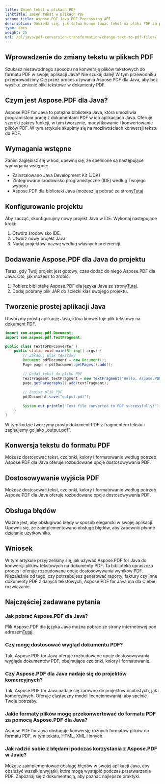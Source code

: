 ```yaml
---
title: Zmień tekst w plikach PDF
linktitle: Zmień tekst w plikach PDF
second_title: Aspose.PDF Java PDF Processing API
description: Dowiedz się, jak łatwo konwertować tekst na pliki PDF za pomocą Aspose.PDF dla Java. Przewodnik krok po kroku z kodem źródłowym.
type: docs
weight: 25
url: /pl/java/pdf-conversion-transformation/change-text-to-pdf-files/
---
```


## Wprowadzenie do zmiany tekstu w plikach PDF

Szukasz niezawodnego sposobu na konwersję plików tekstowych do formatu PDF w swojej aplikacji Java? Nie szukaj dalej! W tym przewodniku przeprowadzimy Cię przez proces używania Aspose.PDF dla Java, aby bez wysiłku zmienić pliki tekstowe w dokumenty PDF.

## Czym jest Aspose.PDF dla Java?

Aspose.PDF for Java to potężna biblioteka Java, która umożliwia programistom pracę z dokumentami PDF w ich aplikacjach Java. Oferuje szeroki zakres funkcji, w tym tworzenie, modyfikowanie i konwertowanie plików PDF. W tym artykule skupimy się na możliwościach konwersji tekstu do PDF.

## Wymagania wstępne

Zanim zagłębisz się w kod, upewnij się, że spełnione są następujące wymagania wstępne:

- Zainstalowano Java Development Kit (JDK)
- Zintegrowane środowisko programistyczne (IDE) według Twojego wyboru
-  Aspose.PDF dla biblioteki Java (możesz ją pobrać ze strony[Tutaj](https://releases.aspose.com/pdf/java/)

## Konfigurowanie projektu

Aby zacząć, skonfigurujmy nowy projekt Java w IDE. Wykonaj następujące kroki:

1. Otwórz środowisko IDE.
2. Utwórz nowy projekt Java.
3. Nadaj projektowi nazwę według własnych preferencji.

## Dodawanie Aspose.PDF dla Java do projektu

Teraz, gdy Twój projekt jest gotowy, czas dodać do niego Aspose.PDF dla Java. Oto, jak możesz to zrobić:

1.  Pobierz bibliotekę Aspose.PDF dla języka Java ze strony[Tutaj](https://releases.aspose.com/pdf/java/).
2. Dodaj pobrany plik JAR do ścieżki klas swojego projektu.

## Tworzenie prostej aplikacji Java

Utwórzmy prostą aplikację Java, która konwertuje plik tekstowy na dokument PDF.

```java
import com.aspose.pdf.Document;
import com.aspose.pdf.TextFragment;

public class TextToPDFConverter {
    public static void main(String[] args) {
        // Załaduj plik tekstowy
        Document pdfDocument = new Document();
        Page page = pdfDocument.getPages().add();
        
        // Dodaj tekst do pliku PDF
        TextFragment textFragment = new TextFragment("Hello, Aspose.PDF for Java!");
        page.getParagraphs().add(textFragment);
        
        // Zapisz plik PDF
        pdfDocument.save("output.pdf");
        
        System.out.println("Text file converted to PDF successfully!");
    }
}
```

W tym kodzie tworzymy prosty dokument PDF z fragmentem tekstu i zapisujemy go jako „output.pdf”.

## Konwersja tekstu do formatu PDF

Możesz dostosować tekst, czcionki, kolory i formatowanie według potrzeb. Aspose.PDF dla Java oferuje rozbudowane opcje dostosowywania PDF.

## Dostosowywanie wyjścia PDF

Możesz dostosować tekst, czcionki, kolory i formatowanie według potrzeb. Aspose.PDF dla Java oferuje rozbudowane opcje dostosowywania PDF.

## Obsługa błędów

Ważne jest, aby obsługiwać błędy w sposób elegancki w swojej aplikacji. Upewnij się, że zaimplementowano obsługę błędów, aby zapewnić płynne działanie użytkownika.

## Wniosek

W tym artykule przyjrzeliśmy się, jak używać Aspose.PDF for Java do konwersji plików tekstowych na dokumenty PDF. Ta biblioteka upraszcza proces i oferuje rozbudowane opcje dostosowywania wyników PDF. Niezależnie od tego, czy potrzebujesz generować raporty, faktury czy inne dokumenty PDF z danych tekstowych, Aspose.PDF for Java ma dla Ciebie rozwiązanie.

## Najczęściej zadawane pytania

### Jak pobrać Aspose.PDF dla Java?

 Plik Aspose.PDF dla języka Java można pobrać ze strony internetowej pod adresem[Tutaj](https://releases.aspose.com/pdf/java/).

### Czy mogę dostosować wygląd dokumentu PDF?

Tak, Aspose.PDF for Java oferuje rozbudowane opcje dostosowywania wyglądu dokumentów PDF, obejmujące czcionki, kolory i formatowanie.

### Czy Aspose.PDF dla Java nadaje się do projektów komercyjnych?

Tak, Aspose.PDF for Java nadaje się zarówno do projektów osobistych, jak i komercyjnych. Oferuje elastyczny model licencjonowania, aby spełnić Twoje potrzeby.

### Jakie formaty plików mogę przekonwertować do formatu PDF za pomocą Aspose.PDF dla Java?

Aspose.PDF for Java obsługuje konwersję różnych formatów plików do formatu PDF, w tym tekstu, HTML, XML i innych.

### Jak radzić sobie z błędami podczas korzystania z Aspose.PDF w Javie?

Możesz zaimplementować obsługę błędów w swojej aplikacji Java, aby obsłużyć wszelkie wyjątki, które mogą wystąpić podczas przetwarzania PDF. Zapoznaj się z dokumentacją, aby poznać najlepsze praktyki.